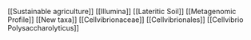[[Sustainable agriculture]]
[[Illumina]]
[[Lateritic Soil]]
[[Metagenomic Profile]]
[[New taxa]]
[[Cellvibrionaceae]]
[[Cellvibrionales]]
[[Cellvibrio Polysaccharolyticus]]
